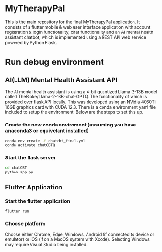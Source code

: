 # MyTherapyPal

This is the main repository for the final MyTherapyPal application. It consists of a flutter mobile & web user interface application with account registration & login functionality, chat functionality and an AI mental health assistant chatbot, which is implemented using a REST API web service powered by Python Flask.

# Run debug environment

## AI(LLM) Mental Health Assistant API

The AI mental health assistant is using a 4-bit quantized Llama-2-13B model called TheBloke/Llama-2-13B-chat-GPTQ. The functionality of which is provided over flask API locally. This was developed using an NVidia 4060Ti 16GB graphics card with CUDA 12.3. There is a conda environment yaml file included to setup the environment. Below are the steps to set this up.

### Create the new conda enviroment (assuming you have anaconda3 or equivelant installed)
```bash
conda env create -f chatcbt_final.yml
conda activate chatCBTQ
```

### Start the flask server
```bash
cd chatCBT
python app.py
```

## Flutter Application

### Start the flutter application
```bash
flutter run
```

### Choose platform
Choose either Chrome, Edge, Windows, Android (if connected to device or emulator) or iOS (if on a MacOS system with Xcode). Selecting Windows may require Visual Studio being installed.
